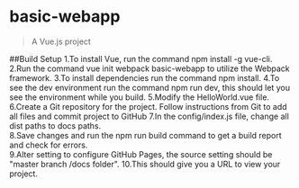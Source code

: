 # basic-webapp

> A Vue.js project

##Build Setup
1.To install Vue, run the command npm install -g vue-cli.
2.Run the command vue init webpack basic-webapp to utilize the Webpack framework. 
3.To install dependencies run the command npm install. 
4.To see the dev environment run the command npm run dev, this should let you see the environment while you build.
5.Modify the HelloWorld.vue file.
6.Create a Git repository for the project.  Follow instructions from Git to add all files and commit project to GitHub
7.In the config/index.js file, change all dist paths to docs paths.  
8.Save changes and run the npm run build command to get a build report and check for errors.  
9.Alter setting to configure GitHub Pages, the source setting should be "master branch /docs folder". 
10.This should give you a URL to view your project.  
